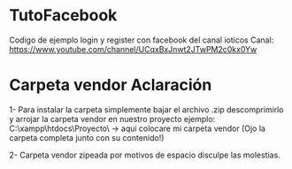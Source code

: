 # TutoFacebook

Codigo de ejemplo login y register con facebook del canal ioticos
Canal: https://www.youtube.com/channel/UCqxBxJnwt2JTwPM2c0kx0Yw                                                                                                                                                           
# Carpeta vendor Aclaración 
1- Para instalar la carpeta simplemente bajar el archivo .zip descomprimirlo y arrojar la carpeta vendor en nuestro proyecto 
ejemplo: 
C:\xampp\htdocs\Proyecto\ -> aqui colocare mi carpeta vendor (Ojo la carpeta completa junto con su contenido!)


2- Carpeta vendor zipeada por motivos de espacio disculpe las molestias.
